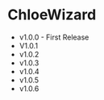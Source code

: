 # ChloeWizard
  - v1.0.0 - First Release  
  - V1.0.1
  - v1.0.2
  - v1.0.3
  - v1.0.4
  - v1.0.5
  - v1.0.6

